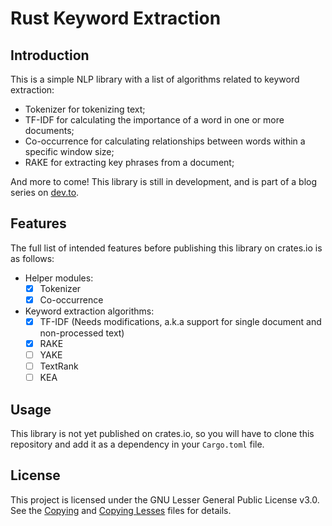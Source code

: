 # Rust Keyword Extraction

## Introduction

This is a simple NLP library with a list of algorithms related to keyword extraction:

- Tokenizer for tokenizing text;
- TF-IDF for calculating the importance of a word in one or more documents;
- Co-occurrence for calculating relationships between words within a specific window size;
- RAKE for extracting key phrases from a document;

And more to come! This library is still in development, and is part of a blog series on [dev.to](https://dev.to/tugascript).

## Features

The full list of intended features before publishing this library on crates.io is as follows:

- Helper modules:
  - [x] Tokenizer
  - [x] Co-occurrence
- Keyword extraction algorithms:
  - [x] TF-IDF (Needs modifications, a.k.a support for single document and non-processed text)
  - [x] RAKE
  - [ ] YAKE
  - [ ] TextRank
  - [ ] KEA

## Usage

This library is not yet published on crates.io, so you will have to clone this repository and add it as a dependency in your `Cargo.toml` file.

## License

This project is licensed under the GNU Lesser General Public License v3.0. See the [Copying](COPYING.md) and [Copying Lesses](COPYING.LESSER.md) files for details.
